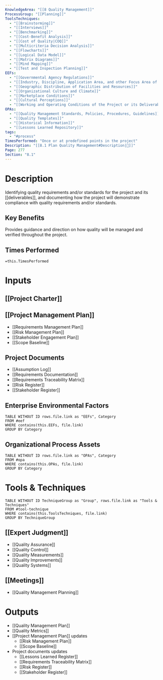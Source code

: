 ```yaml
---
KnowledgeArea: "[[8 Quality Management]]"
ProcessGroup: "[[Planning]]"
ToolsTechniques:
  - "[[Brainstorming]]"
  - "[[Interviews]]"
  - "[[Benchmarking]]"
  - "[[Cost-Benefit Analysis]]"
  - "[[Cost of Quality|COQ]]"
  - "[[Multicriteria Decision Analysis]]"
  - "[[Flowcharts]]"
  - "[[Logical Data Model]]"
  - "[[Matrix Diagrams]]"
  - "[[Mind Mapping]]"
  - "[[Test and Inspection Planning]]"
EEFs:
  - "[[Governmental Agency Regulations]]"
  - "[[Industry, Discipline, Application Area, and other Focus Area of the Project]]"
  - "[[Geographic Distribution of Facilities and Resources]]"
  - "[[Organizational Culture and Climate]]"
  - "[[Marketplace Conditions]]"
  - "[[Cultural Perceptions]]"
  - "[[Working and Operating Conditions of the Project or its Deliverables]]"
OPAs:
  - "[[Quality Management Standards, Policies, Procedures, Guidelines]]"
  - "[[Quality Templates]]"
  - "[[Historical Information]]"
  - "[[Lessons Learned Repository]]"
tags:
  - "#process"
TimesPerformed: "Once or at predefined points in the project"
Description: "[[8.1 Plan Quality Management#Description|📝]]"
Page: 277
Section: "8.1"
---
```

# Description
Identifying quality requirements and/or standards for the project and its [[deliverables]], and documenting how the project will demonstrate compliance with quality requirements and/or standards.
## Key Benefits
Provides guidance and direction on how quality will be managed and verified throughout the project.
## Times Performed
`=this.TimesPerformed`
# Inputs
## [[Project Charter]]
## [[Project Management Plan]]
- [[Requirements Management Plan]]
- [[Risk Management Plan]]
- [[Stakeholder Engagement Plan]]
- [[Scope Baseline]]
## Project Documents
- [[Assumption Log]]
- [[Requirements Documentation]]
- [[Requirements Traceability Matrix]]
- [[Risk Register]]
- [[Stakeholder Register]]
## Enterprise Environmental Factors
```dataview
TABLE WITHOUT ID rows.file.link as "EEFs", Category
FROM #eef
WHERE contains(this.EEFs, file.link)
GROUP BY Category
```
## Organizational Process Assets
```dataview
TABLE WITHOUT ID rows.file.link as "OPAs", Category
FROM #opa
WHERE contains(this.OPAs, file.link)
GROUP BY Category
```
# Tools & Techniques
```dataview
TABLE WITHOUT ID TechniqueGroup as "Group", rows.file.link as "Tools & Techniques"
FROM #tool-technique
WHERE contains(this.ToolsTechniques, file.link)
GROUP BY TechniqueGroup
```
## [[Expert Judgment]]
- [[Quality Assurance]]
- [[Quality Control]]
- [[Quality Measurements]]
- [[Quality Improvements]]
- [[Quality Systems]]
## [[Meetings]]
- [[Quality Management Planning]]
# Outputs
- [[Quality Management Plan]]
- [[Quality Metrics]]
- [[Project Management Plan]] updates
	- [[Risk Management Plan]]
	- [[Scope Baseline]]
- Project documents updates
	- [[Lessons Learned Register]]
	- [[Requirements Traceability Matrix]]
	- [[Risk Register]]
	- [[Stakeholder Register]]
